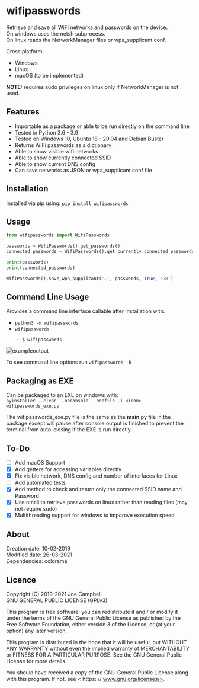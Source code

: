 # wifipasswords

Retrieve and save all WiFi networks and passwords on the device.  
On windows uses the netsh subprocess.  
On linux reads the NetworkManager files or wpa_supplicant.conf.  

Cross platform:
- Windows
- Linux
- macOS (to be implemented)

**NOTE:** requires sudo privileges on linux only if NetworkManager is not used.

Features
--------
- Importable as a package or able to be run directly on the command line
- Tested in Python 3.6 - 3.9
- Tested on Windows 10, Ubuntu 18 - 20.04 and Debian Buster
- Returns WiFi passwords as a dictionary
- Able to show visible wifi networks
- Able to show currently connected SSID
- Able to show current DNS config
- Can save networks as JSON or wpa_supplicant.conf file

Installation
------------
Installed via pip using: ``pip install wifipasswords``

Usage
-----
```python
from wifipasswords import WifiPasswords

passwords = WifiPasswords().get_passwords()
connected_passwords = WifiPasswords().get_currently_connected_passwords()

print(passwords)
print(connected_passwords)

WifiPasswords().save_wpa_supplicant('.', passwords, True, 'GB')
```

Command Line Usage
------------------
Provides a command line interface callable after installation with:
- ``python3 -m wifipasswords``
- ``wifipasswords``

```shell
    ~ $ wifipasswords
```

![exampleoutput](docs/command_line_example.png "Example Command Line Output")


To see command line options run ``wifipasswords -h``

Packaging as EXE
----------------
Can be packaged to an EXE on windows with:  
``pyinstaller --clean --noconsole --onefile -i <icon> wifipasswords_exe.py``

The wifipasswords_exe.py file is the same as the __main__.py file in the package except will pause after console output is finished to prevent the terminal from auto-closing if the EXE is run directly.

To-Do
-----
- [ ] Add macOS Support
- [X] Add getters for accessing variables directly
- [X] Fix visible network, DNS config and number of interfaces for Linux
- [ ] Add automated tests
- [X] Add method to check and return only the connected SSID name and Password
- [X] Use nmcli to retrieve passwords on linux rather than reading files (may not require sudo) 
- [X] Multithreading support for windows to imporove execution speed

About
-----
Creation date: 10-02-2019  
Modified date: 26-03-2021  
Dependencies: colorama  


Licence
-------
Copyright (C) 2019-2021 Joe Campbell  
 GNU GENERAL PUBLIC LICENSE (GPLv3)  

This program is free software: you can redistribute it and / or modify
it under the terms of the GNU General Public License as published by
the Free Software Foundation, either version 3 of the License, or
(at your option) any later version.

This program is distributed in the hope that it will be useful,
but WITHOUT ANY WARRANTY
without even the implied warranty of
MERCHANTABILITY or FITNESS FOR A PARTICULAR PURPOSE.  See the
GNU General Public License for more details.

You should have received a copy of the GNU General Public License
along with this program.  If not, see < https: // www.gnu.org/licenses/>.
